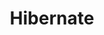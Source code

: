 ---
codehost: https://github.com/hibernate/hibernate-orm
googleplus: https://plus.google.com/112681342290762837955/posts
logohandle: hibernate
sort: hibernate
title: Hibernate
twitter: https://x.com/hibernate
website: http://hibernate.org/
wikipedia: https://en.wikipedia.org/wiki/Hibernate_(framework)
---